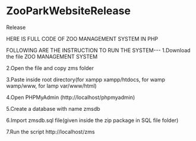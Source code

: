 # ZooParkWebsiteRelease
Release

HERE IS FULL CODE OF ZOO MANAGEMENT SYSTEM IN PHP 



FOLLOWING ARE THE INSTRUCTION TO RUN THE SYSTEM---
1.Download the file ZOO MANAGEMENT SYSTEM

2.Open the file and copy zms folder

3.Paste inside root directory(for xampp xampp/htdocs, for wamp wamp/www, for lamp var/www/html)

4.Open PHPMyAdmin (http://localhost/phpmyadmin)

5.Create a database with name zmsdb

6.Import zmsdb.sql file(given inside the zip package in SQL file folder)

7.Run the script http://localhost/zms


